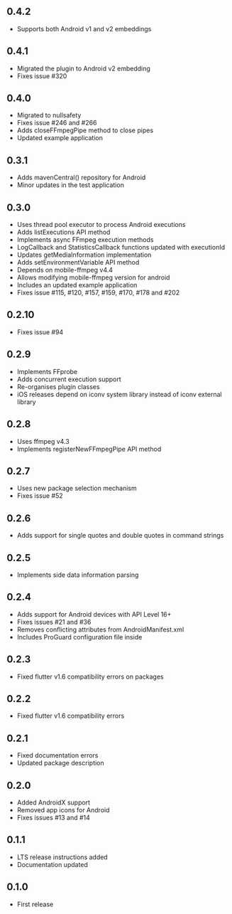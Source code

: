 ## 0.4.2
- Supports both Android v1 and v2 embeddings

## 0.4.1
- Migrated the plugin to Android v2 embedding
- Fixes issue #320

## 0.4.0
- Migrated to nullsafety
- Fixes issue #246 and #266
- Adds closeFFmpegPipe method to close pipes
- Updated example application

## 0.3.1
- Adds mavenCentral() repository for Android
- Minor updates in the test application

## 0.3.0
- Uses thread pool executor to process Android executions
- Adds listExecutions API method
- Implements async FFmpeg execution methods
- LogCallback and StatisticsCallback functions updated with executionId
- Updates getMediaInformation implementation
- Adds setEnvironmentVariable API method
- Depends on mobile-ffmpeg v4.4
- Allows modifying mobile-ffmpeg version for android
- Includes an updated example application
- Fixes issue #115, #120, #157, #159, #170, #178 and #202

## 0.2.10
- Fixes issue #94

## 0.2.9
- Implements FFprobe
- Adds concurrent execution support
- Re-organises plugin classes
- iOS releases depend on iconv system library instead of iconv external library

## 0.2.8
- Uses ffmpeg v4.3
- Implements registerNewFFmpegPipe API method

## 0.2.7
- Uses new package selection mechanism
- Fixes issue #52

## 0.2.6
- Adds support for single quotes and double quotes in command strings

## 0.2.5
- Implements side data information parsing

## 0.2.4
- Adds support for Android devices with API Level 16+
- Fixes issues #21 and #36
- Removes conflicting attributes from AndroidManifest.xml
- Includes ProGuard configuration file inside

## 0.2.3
- Fixed flutter v1.6 compatibility errors on packages

## 0.2.2
- Fixed flutter v1.6 compatibility errors

## 0.2.1
- Fixed documentation errors
- Updated package description

## 0.2.0
- Added AndroidX support
- Removed app icons for Android
- Fixes issues #13 and #14

## 0.1.1
- LTS release instructions added
- Documentation updated

## 0.1.0
- First release

